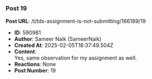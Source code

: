 ### Post 19
**Post URL**: /t/tds-assignment-is-not-submitting/166189/19
- **ID**: 590981
- **Author**: Sameer Naik (SameerNaik)
- **Created At**: 2025-02-05T18:37:49.504Z
- **Content**:  
  Yes, same observation for my assignment as well.
- **Reactions**: None
- **Post Number**: 19

